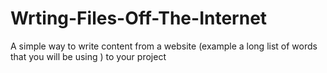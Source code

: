 # Wrting-Files-Off-The-Internet
A simple way to write content from a website (example a long list of words that you will be using ) to your project 
